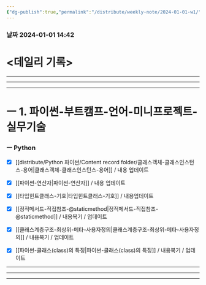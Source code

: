 ```yaml
---
{"dg-publish":true,"permalink":"/distribute/weekly-note/2024-01-01-w1/","tags":["데일리-주간-기록"],"noteIcon":""}
---
```


### 날짜 2024-01-01 14:42

# <데일리 기록> 




----
-----
---
# ㅡ 1. 파이썬-부트캠프-언어-미니프로젝트-실무기술


### ㅡ Python
- [x] [[distribute/Python 파이썬/Content record folder/클래스객체-클래스인스턴스-용어\|클래스객체-클래스인스턴스-용어]] / 내용 업데이트
- [x] [[파이썬-연산자\|파이썬-연산자]] / 내용 업데이트
- [x] [[타입힌트클래스-기호\|타입힌트클래스-기호]] / 내용업데이트
- [x] [[정적메서드-직접참조-@staticmethod\|정적메서드-직접참조-@staticmethod]] / 내용복기 / 업데이트
- [x] [[클래스계층구조-최상위-메타-사용자정의\|클래스계층구조-최상위-메타-사용자정의]] / 내용복기 / 업데이트
- [x] [[파이썬-클래스(class)의 특징\|파이썬-클래스(class)의 특징]] / 내용복기 / 업데이트


------
---
---
